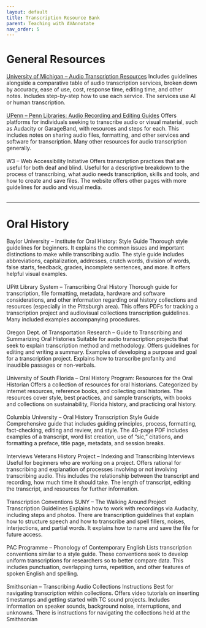 ```yaml
---
layout: default
title: Transcription Resource Bank
parent: Teaching with AVAnnotate
nav_order: 5
---
```

# General Resources
[University of Michigan – Audio Transcription Resources](https://guides.lib.umich.edu/c.php?g=839924&p=6982326)
Includes guidelines alongside a comparative table of audio transcription services, broken down by accuracy, ease of use, cost, response time, editing time, and other notes. Includes step-by-step how to use each service. The services use AI or human transcription.
<br><br>
[UPenn – Penn Libraries: Audio Recording and Editing Guides](https://guides.library.upenn.edu/audio/overview)
Offers platforms for individuals seeking to transcribe audio or visual material, such as Audacity or GarageBand, with resources and steps for each. This includes notes on sharing audio files, formatting, and other services and software for transcription. Many other resources for audio transcription generally.
<br><br>
W3 – Web Accessibility Initiative
Offers transcription practices that are useful for both deaf and blind. Useful for a descriptive breakdown to the process of transcribing, what audio needs transcription, skills and tools, and how to create and save files. The website offers other pages with more guidelines for audio and visual media.
<br><br>

---

# Oral History
Baylor University – Institute for Oral History: Style Guide
Thorough style guidelines for beginners. It explains the common issues and important distinctions to make while transcribing audio. The style guide includes abbreviations, capitalization, addresses, crutch words, division of words, false starts, feedback, grades, incomplete sentences, and more. It offers helpful visual examples.
<br><br>
UPitt Library System – Transcribing Oral History
Thorough guide for transcription, file formatting, metadata, hardware and software considerations, and other information regarding oral history collections and resources (especially in the Pittsburgh area). This offers PDFs for tracking a transcription project and audiovisual collections transcription guidelines. Many included examples accompanying procedures.
<br><br>
Oregon Dept. of Transportation Research – Guide to Transcribing and Summarizing Oral Histories
Suitable for audio transcription projects that seek to explain transcription method and methodology. Offers guidelines for editing and writing a summary. Examples of developing a purpose and goal for a transcription project. Explains how to transcribe profanity and inaudible passages or non-verbals.
<br><br>
University of South Florida – Oral History Program: Resources for the Oral Historian
Offers a collection of resources for oral historians. Categorized by internet resources, reference books, and collecting oral histories. The resources cover style, best practices, and sample transcripts, with books and collections on sustainability, Florida history, and practicing oral history.
<br><br>
Columbia University – Oral History Transcription Style Guide
Comprehensive guide that includes guiding principles, process, formatting, fact-checking, editing and review, and style. The 40-page PDF includes examples of a transcript, word list creation, use of “sic,” citations, and formatting a preface, title page, metadata, and session breaks.
<br><br>
Interviews
Veterans History Project – Indexing and Transcribing Interviews
Useful for beginners who are working on a project. Offers rational for transcribing and explanation of processes involving or not involving transcribing audio. This includes the relationship between the transcript and recording, how much time it should take. The length of transcript, editing the transcript, and resources for further information.
<br><br>
Transcription Conventions
SUNY – The Walking Around Project Transcription Guidelines
Explains how to work with recordings via Audacity, including steps and photos. There are transcription guidelines that explain how to structure speech and how to transcribe and spell fillers, noises, interjections, and partial words. It explains how to name and save the file for future access.
<br><br>
PAC Programme – Phonology of Contemporary English
Lists transcription conventions similar to a style guide. These conventions seek to develop uniform transcriptions for researchers so to better compare data. This includes punctuation, overlapping turns, repetition, and other features of spoken English and spelling.
<br><br>
Smithsonian – Transcribing Audio Collections Instructions
Best for navigating transcription within collections. Offers video tutorials on inserting timestamps and getting started with TC sound projects. Includes information on speaker sounds, background noise, interruptions, and unknowns. There is instructions for navigating the collections held at the Smithsonian

